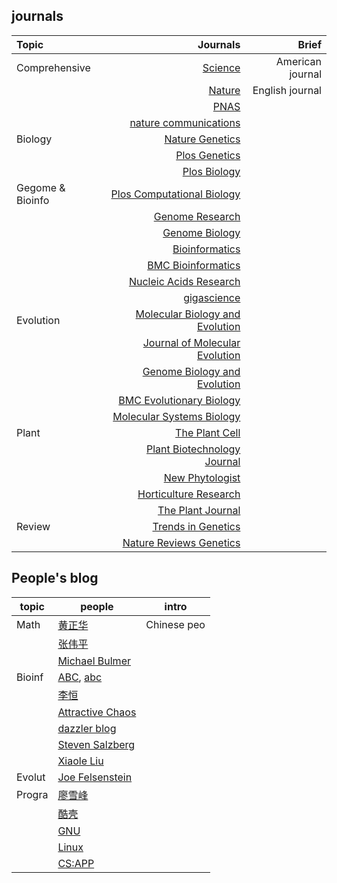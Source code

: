 ## journals
|Topic|Journals|Brief|
|:-----------------|-------:|----:|
  |Comprehensive|[Science](https://www.sciencemag.org/)|American journal|
  |             |[Nature](https://www.nature.com/)     |English journal |
  |             |[PNAS](https://www.pnas.org/)         |                |
  |             |[nature communications](https://www.nature.com/ncomms/)||
  |Biology      |[Nature Genetics](https://www.nature.com/ng/)||
  |             |[Plos Genetics](https://journals.plos.org/plosgenetics/)||
  |             |[Plos Biology](https://journals.plos.org/plosbiology/)||
  |Gegome & Bioinfo|[Plos Computational Biology](https://journals.plos.org/ploscompbiol/)||
  |                |[Genome Research](https://genome.cshlp.org/)||
  |                |[Genome Biology](https://genomebiology.biomedcentral.com/)||
  |                |[Bioinformatics](https://academic.oup.com/bioinformatics)||
  |                |[BMC Bioinformatics](https://bmcbioinformatics.biomedcentral.com/)||
  |                |[Nucleic Acids Research](https://academic.oup.com/nar)||
  |                |[gigascience](https://academic.oup.com/gigascience)||
  |Evolution       |[Molecular Biology and Evolution](https://academic.oup.com/mbe)||
  |                |[Journal of Molecular Evolution](https://www.springer.com/journal/239)||
  |                |[Genome Biology and Evolution](https://academic.oup.com/gbe/)||
  |                |[BMC Evolutionary Biology](https://bmcevolbiol.biomedcentral.com/)||
  |                |[Molecular Systems Biology](https://www.embopress.org/journal/17444292)||
  |Plant           |[The Plant Cell](http://www.plantcell.org/)||
  |                |[Plant Biotechnology Journal](https://onlinelibrary.wiley.com/journal/14677652)||
  |                |[New Phytologist](https://nph.onlinelibrary.wiley.com/journal/14698137)||
  |                |[Horticulture Research](http://hortres.com/)||
  |                |[The Plant Journal](https://onlinelibrary.wiley.com/journal/1365313x)||
  |Review          |[Trends in Genetics](https://www.cell.com/trends/genetics/home)||
  |                |[Nature Reviews Genetics](https://www.nature.com/nrg/)||

## People's blog
topic |  people | intro
----- |  ------ | ------
Math | [黄正华](http://aff.whu.edu.cn/huangzh/) | Chinese peo
  |    |  [张伟平](http://staff.ustc.edu.cn/~zwp/) |
  |    |  [Michael Bulmer](http://michaelbulmer.com/) |
Bioinf | [ABC](http://abc.gao-lab.org/), [abc](https://bigd.big.ac.cn/education/courses/abc/) |
  |    | [李恒](http://www.liheng.org/) |
  |     | [Attractive Chaos](https://attractivechaos.wordpress.com/) |
  |     | [dazzler blog](https://dazzlerblog.wordpress.com/) |
  |     | [Steven Salzberg](http://genome.fieldofscience.com/)
  |     | [Xiaole Liu](https://www.longwoodgenomics.org/)
Evolut | [Joe Felsenstein](https://evolution.genetics.washington.edu/felsenstein.html) |
Progra | [廖雪峰](https://www.liaoxuefeng.com/) |
 |     | [酷壳](https://coolshell.cn/) |
 |     | [GNU](https://www.gnu.org/) |
 |     | [Linux](https://www.linux.org/) |
 |     | [CS:APP](http://yiligong.org/csapp3e/) | 
